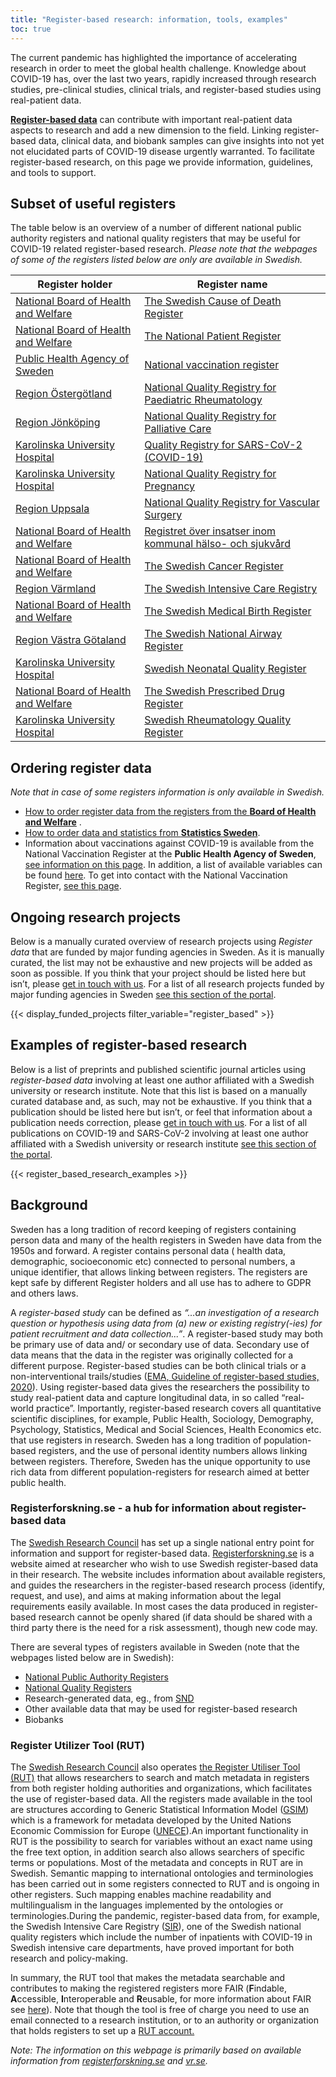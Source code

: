 ```yaml
---
title: "Register-based research: information, tools, examples"
toc: true
---
```


The current pandemic has highlighted the importance of accelerating research in order to meet the global health challenge. Knowledge about COVID-19 has, over the last two years, rapidly increased through research studies, pre-clinical studies, clinical trials, and register-based studies using real-patient data.

[**Register-based data**](https://www.registerforskning.se/en/registers-in-sweden/) can contribute with important real-patient data aspects to research and add a new dimension to the field. Linking register-based data, clinical data, and biobank samples can give insights into not yet not elucidated parts of COVID-19 disease urgently warranted. To facilitate register-based research, on this page we provide information, guidelines, and tools to support.

## Subset of useful registers

The table below is an overview of a number of different national public authority registers and national quality registers that may be useful for COVID-19 related register-based research. *Please note that the webpages of some of the registers listed below are only are available in Swedish.*

<div class="table-responsive">
  <table class="table table-hover table-bordered">
    <thead class="thead-light">
      <tr>
        <th scope="col">Register holder</th>
        <th scope="col">Register name</th>
      </tr>
    </thead>
    <tbody>
      <tr>
        <td><a href="https://www.socialstyrelsen.se/en/">National Board of Health and Welfare</a></td>
        <td><a href="https://www.socialstyrelsen.se/statistik-och-data/register/alla-register/dodsorsaksregistret/">The Swedish Cause of Death Register</a></td>
      </tr>
      <tr>
        <td><a href="https://www.socialstyrelsen.se/en/">National Board of Health and Welfare</a></td>
        <td><a href="https://www.socialstyrelsen.se/en/statistics-and-data/registers/register-information/the-national-patient-register/">The National Patient Register</a></td>
      </tr>
      <tr>
        <td><a href="https://www.folkhalsomyndigheten.se/the-public-health-agency-of-sweden/">Public Health Agency of Sweden</a></td>
        <td><a href="https://www.folkhalsomyndigheten.se/smittskydd-beredskap/vaccinationer/nationella-vaccinationsregistret/">National vaccination register</a></td>
      </tr>
      <tr>
        <td><a href="https://www.regionostergotland.se">Region Östergötland</a></td>
        <td><a href="https://childreg.carmona.se">National Quality Registry for Paediatric Rheumatology</a></td>
      </tr>
      <tr>
        <td><a href="https://www.rjl.se">Region Jönköping</a></td>
        <td><a href="https://palliativregistret.se">National Quality Registry for Palliative Care</a></td>
      </tr>
      <tr>
        <td><a href="https://www.karolinska.se/en/karolinska-university-hospital">Karolinska University Hospital</a></td>
        <td><a href="https://covid19register.se/">Quality Registry for SARS-CoV-2 (COVID-19)</a></td>
      </tr>
      <tr>
        <td><a href="https://www.karolinska.se/en/karolinska-university-hospital">Karolinska University Hospital</a></td>
        <td><a href="https://palliativregistret.se">National Quality Registry for Pregnancy</a></td>
      </tr>
      <tr>
        <td><a href="https://regionuppsala.se/en/">Region Uppsala</a></td>
        <td><a href="https://www.ucr.uu.se/swedvasc/">National Quality Registry for Vascular Surgery</a></td>
      </tr>
      <tr>
        <td><a href="https://www.socialstyrelsen.se/en/">National Board of Health and Welfare</a></td>
        <td><a href="https://www.socialstyrelsen.se/statistik-och-data/register/alla-register/kommunal-halso--och-sjukvard/">Registret över insatser inom kommunal hälso- och sjukvård</a></td>
      </tr>
      <tr>
        <td><a href="https://www.socialstyrelsen.se/en/">National Board of Health and Welfare</a></td>
        <td><a href="https://www.socialstyrelsen.se/en/statistics-and-data/registers/register-information/swedish-cancer-register/">The Swedish Cancer Register</a></td>
      </tr>
      <tr>
        <td><a href="https://www.regionvarmland.se/regionvarmland/om-regionen/om-webbplatsen/information-in-english-engelska">Region Värmland</a></td>
        <td><a href="https://www.icuregswe.org/en/">The Swedish Intensive Care Registry</a></td>
      </tr>
      <tr>
        <td><a href="https://www.socialstyrelsen.se/en/">National Board of Health and Welfare</a></td>
        <td><a href="https://www.socialstyrelsen.se/en/statistics-and-data/registers/register-information/the-swedish-medical-birth-register/">The Swedish Medical Birth Register</a></td>
      </tr>
      <tr>
        <td><a href="https://www.vgregion.se/en/">Region Västra Götaland</a></td>
        <td><a href="https://lvr.registercentrum.se/in-english/the-swedish-national-airway-register/p/HJAjrgGPD">The Swedish National Airway Register</a></td>
      </tr>
      <tr>
        <td><a href="https://www.karolinska.se/en/karolinska-university-hospital">Karolinska University Hospital</a></td>
        <td><a href="https://www.medscinet.com/pnq/">Swedish Neonatal Quality Register</a></td>
      </tr>
      <tr>
        <td><a href="https://www.socialstyrelsen.se/en/">National Board of Health and Welfare</a></td>
        <td><a href="https://www.socialstyrelsen.se/en/statistics-and-data/registers/register-information/the-swedish-prescribed-drug-register/">The Swedish Prescribed Drug Register</a></td>
      </tr>
      <tr>
        <td><a href="https://www.karolinska.se/en/karolinska-university-hospital">Karolinska University Hospital</a></td>
        <td><a href="https://srq.nu/en/welcome/">Swedish Rheumatology Quality Register</a></td>
      </tr>
    </tbody>
  </table>
</div>

## Ordering register data

*Note that in case of some registers information is only available in Swedish.*

- [How to order register data from the registers from the **Board of Health and Welfare**](https://bestalladata.socialstyrelsen.se/data-for-forskning/) .
- [How to order data and statistics from **Statistics Sweden**](https://www.scb.se/en/services/ordering-data-and-statistics/).
- Information about vaccinations against COVID-19 is available from the National Vaccination Register at the **Public Health Agency of Sweden**, [see information on this page](https://www.folkhalsomyndigheten.se/smittskydd-beredskap/vaccinationer/nationella-vaccinationsregistret/om-vaccinationsregistret/). In addition, a list of available variables can be found [here](https://www.folkhalsomyndigheten.se/contentassets/7e0f5d83310044868a7ef582078cbe76/nvr-variabellista.pdf). To get into contact with the National Vaccination Register, [see this page](https://vaccinationsregistret.folkhalsomyndigheten.se/vaccinationsregistret/newContactForm).

## Ongoing research projects

Below is a manually curated overview of research projects using *Register data* that are funded by major funding agencies in Sweden. As it is manually curated, the list may not be exhaustive and new projects will be added as soon as possible. If you think that your project should be listed here but isn’t, please [get in touch with us](/contact/). For a list of all research projects funded by major funding agencies in Sweden [see this section of the portal](/projects/ongoing/).

{{< display_funded_projects filter_variable="register_based" >}}

## Examples of register-based research

Below is a list of preprints and published scientific journal articles using *register-based data* involving at least one author affiliated with a Swedish university or research institute. Note that this list is based on a manually curated database and, as such, may not be exhaustive. If you think that a publication should be listed here but isn’t, or feel that information about a publication needs correction, please [get in touch with us](/contact/). For a list of all publications on COVID-19 and SARS-CoV-2 involving at least one author affiliated with a Swedish university or research institute [see this section of the portal](/publications/).

{{< register_based_research_examples >}}

## Background

Sweden has a long tradition of record keeping of registers containing person data and many of the health registers in Sweden have data from the 1950s and forward.
A register contains personal data ( health data, demographic, socioeconomic etc) connected to personal numbers, a unique identifier, that allows linking between registers. The registers are kept safe by different Register holders and all use has to adhere to GDPR and others laws.

A *register-based study* can be defined as *“…an investigation of a research question or hypothesis using data from (a) new or existing registry(-ies) for patient recruitment and data collection...”*. A register-based study may both be primary use of data and/ or secondary use of data. Secondary use of data means that the data in the register was originally collected for a different purpose. Register-based studies can be both clinical trials or a non-interventional trails/studies ([EMA, Guideline of register-based studies, 2020](https://www.ema.europa.eu/en/documents/scientific-guideline/guideline-registry-based-studies_en.pdf)). Using register-based data gives the researchers the possibility to study real-patient data and capture longitudinal data, in so called “real-world practice”. Importantly, register-based research covers all quantitative scientific disciplines, for example, Public Health, Sociology, Demography, Psychology, Statistics, Medical and Social Sciences, Health Economics etc. that use registers in research. Sweden has a long tradition of population-based registers, and the use of personal identity numbers allows linking between registers. Therefore, Sweden has the unique opportunity to use rich data from different population-registers for research aimed at better public health.

### Registerforskning.se - a hub for information about register-based data
The [Swedish Research Council](https://www.vr.se) has set up a single national entry point for information and support for register-based data. [Registerforskning.se](https://registerforskning.se) is a website aimed at researcher who wish to use Swedish register-based data in their research. The website includes information about available registers, and guides the researchers in the register-based research process (identify, request, and use), and aims at making information about the legal requirements easily available. In most cases the data produced  in register-based  research cannot be openly shared (if data should be shared with a third party there is the need for a risk assessment), though new code may.

There are several types of registers available in Sweden (note that the webpages listed below are in Swedish):

- [National Public Authority Registers](https://www.registerforskning.se/sv/register-i-sverige/#Nationella-myndighetsregister)
- [National Quality Registers](https://www.registerforskning.se/sv/register-i-sverige/#Kvalitetsregister)
- Research-generated data, eg., from [SND](https://snd.gu.se/sv/catalogue/search)
- Other available data that may be used for register-based research
- Biobanks

### Register Utilizer Tool (RUT)

The [Swedish Research Council](https://www.vr.se) also operates [the Register Utiliser Tool (RUT)](https://www.registerforskning.se/sv/register-i-sverige/metadataverktyget-rut/) that allows researchers to search and match metadata in registers from both register holding authorities and organizations, which facilitates the use of register-based data. All the registers made available in the tool are structures according to Generic Statistical Information Model ([GSIM](https://statswiki.unece.org/display/gsim/)) which is a framework for metadata developed by the United Nations Economic Commission for Europe ([UNECE](https://unece.org)).An important functionality in RUT is the possibility to search for variables without an exact name using the free text option, in addition search also allows searchers of specific terms or populations. Most of the metadata and concepts in RUT are in Swedish. Semantic mapping to international ontologies and terminologies has been carried out in some registers connected to RUT and is ongoing in other registers. Such mapping enables machine readability and multilingualism in the languages implemented by the ontologies or terminologies.During the pandemic, register-based data from, for example, the Swedish Intensive Care Registry ([SIR](https://www.icuregswe.org/)), one of the Swedish national quality registers which include the number of inpatients with COVID-19 in Swedish intensive care departments, have proved important for both research and policy-making.

In summary, the RUT tool that makes the metadata searchable and contributes to making the registered registers more FAIR (**F**indable, **A**ccessible, **I**nteroperable and **R**eusable, for more information about FAIR see [here](https://scilifelab-data-guidelines.readthedocs.io/en/latest/docs/general/fair_principles.html)). Note that though the tool is free of charge you need to use an email connected to a research institution, or to an authority or organization that holds registers to set up a <a href="https://rut.registerforskning.se/logga-in/">RUT account.</a>

*Note: The information on this webpage is primarily based on available information from [registerforskning.se](https://registerforskning.se) and [vr.se](https://vr.se).*
